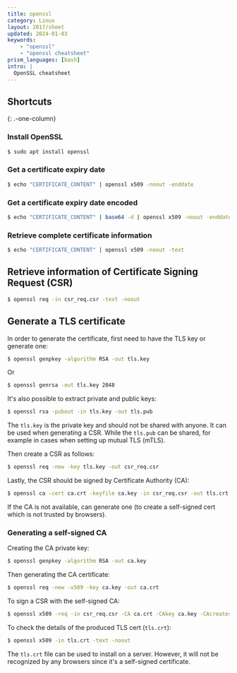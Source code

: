 ```yaml
---
title: openssl
category: Linux
layout: 2017/sheet
updated: 2024-01-03
keywords:
    - "openssl"
    - "openssl cheatsheet"
prism_languages: [bash]
intro: |
  OpenSSL cheatsheet
---
```


Shortcuts
---------
{: .-one-column}

### Install OpenSSL

```bash
$ sudo apt install openssl
```

### Get a certificate expiry date

```bash
$ echo "CERTIFICATE_CONTENT" | openssl x509 -noout -enddate
```

### Get a certificate expiry date encoded

```bash
$ echo "CERTIFICATE_CONTENT" | base64 -d | openssl x509 -noout -enddate
```

### Retrieve complete certificate information

```bash
$ echo "CERTIFICATE_CONTENT" | openssl x509 -noout -text
```

## Retrieve information of Certificate Signing Request (CSR)

```bash
$ openssl req -in csr_req.csr -text -noout
```

## Generate a TLS certificate

In order to generate the certificate, first need to have the TLS key or generate one:

```bash
$ openssl genpkey -algorithm RSA -out tls.key
```

Or

```bash
$ openssl genrsa -out tls.key 2048
```

It's also possible to extract private and public keys:

```bash
$ openssl rsa -pubout -in tls.key -out tls.pub
```

The `tls.key` is the private key and should not be shared with anyone. It can be used when generating a CSR. While the `tls.pub` can be shared, for example in cases when setting up mutual TLS (mTLS).

Then create a CSR as follows:

```bash
$ openssl req -new -key tls.key -out csr_req.csr
```

Lastly, the CSR should be signed by Certificate Authority (CA):

```bash
$ openssl ca -cert ca.crt -keyfile ca.key -in csr_req.csr -out tls.crt
```

If the CA is not available, can generate one (to create a self-signed cert which is not trusted by browsers).

### Generating a self-signed CA

Creating the CA private key:

```bash
$ openssl genpkey -algorithm RSA -out ca.key
```

Then generating the CA certificate:

```bash
$ openssl req -new -x509 -key ca.key -out ca.crt
```

To sign a CSR with the self-signed CA:

```bash
$ openssl x509 -req -in csr_req.csr -CA ca.crt -CAkey ca.key -CAcreateserial -out tls.crt
```

To check the details of the produced TLS cert (`tls.crt`):

```bash
$ openssl x509 -in tls.crt -text -noout
```

The `tls.crt` file can be used to install on a server. However, it will not be recognized by any browsers since it's a self-signed certificate.
